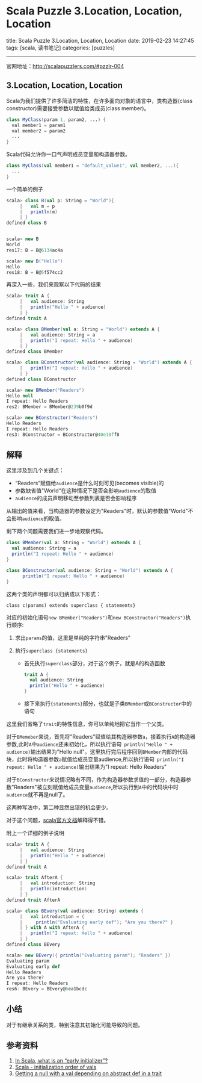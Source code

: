 #  Scala Puzzle 3.Location, Location, Location

title:  Scala Puzzle 3.Location, Location, Location
date: 2019-02-23 14:27:45
tags:  [scala, 读书笔记]
categories: [puzzles]

------


官网地址：http://scalapuzzlers.com/#pzzlr-004

## 3.Location, Location, Location

Scala为我们提供了许多简洁的特性，在许多面向对象的语言中，类构造器(class constructor)需要接受参数以赋值给类成员(class member)。

```java
class MyClass(param 1, param2, ...) {
  val member1 = param1
  val member2 = param2
  ...
}
```

Scala代码允许你一口气声明成员变量和构造器参数。

```scala
class MyClass(val member1 = "default_value1", val member2, ...){
  ...
}
```



一个简单的例子

```scala
scala> class B(val p: String = "World"){
     |   val m = p
     |   println(m)
     | }
defined class B


scala> new B
World
res17: B = B@6134ac4a

scala> new B("Hello")
Hello
res18: B = B@5f574cc2

```

再深入一些，我们来观察以下代码的结果

```scala
scala> trait A {
     |   val audience: String
     |   println("Hello " + audience)
     | }
defined trait A

scala> class BMember(val a: String = "World") extends A {
     |   val audience: String = a
     |   println("I repeat: Hello " + audience)
     | }
defined class BMember

scala> class BConstructor(val audience: String = "World") extends A {
     |   println("I repeat: Hello " + audience)
     | }
defined class BConstructor

scala> new BMember("Readers")
Hello null
I repeat: Hello Readers
res2: BMember = BMember@239b0f9d

scala> new BConstructor("Readers")
Hello Readers
I repeat: Hello Readers
res3: BConstructor = BConstructor@40e10ff8
```



## 解释

这里涉及到几个关键点：

- “Readers”赋值给`audience`是什么时刻可见(becomes visible)的
- 参数缺省值"World“在这种情况下是否会影响`audience`的取值
- `audience`的成员声明移动至参数列表是否会影响程序



从输出的值来看，当构造器的参数设定为"Readers"时，默认的参数值"World"不会影响`audience`的取值。

剩下两个问题需要我们进一步地观察代码。

```scala
class BMember(val a: String = "World") extends A {
  val audience: String = a
  println("I repeat: Hello " + audience)
}

class BConstructor(val audience: String = "World") extends A {
      println("I repeat: Hello " + audience)
}
```

这两个类的声明都可以归纳成以下形式：

`class c(params) extends superclass { statements}`

对应的初始化语句`new BMember("Readers")`和`new BConstructor("Readers")`执行顺序:

1. 求出`params`的值，这里是单纯的字符串"Readers"

2. 执行`superclass {statements}`

   - 首先执行`superclass`部分，对于这个例子，就是A的构造函数

     ```scala
     trait A {
       val audience: String
       println("Hello " + audience)
     }
     ```

   - 接下来执行`{statements}`部分，也就是子类`BMember`或`BConstructor`中的语句



这里我们省略了`trait`的特性信息，你可以单纯地把它当作一个父类。

对于`BMemeber`来说，首先将"Readers"赋值给其构造器参数`a`，接着执行`A`的构造器参数,此时`A`中`audience`还未初始化，所以执行语句` println("Hello " + audience)`输出结果为"Hello null"。这里执行完后程序回到`BMember`内部的代码块，此时将构造器参数`a`赋值给成员变量audience,所以执行语句` println("I repeat: Hello " + audience)`输出结果为"I repeat: Hello Readers"



对于`BConstructor`来说情况略有不同，作为构造器参数求值的一部分，构造器参数"Readers"被立刻赋值给成员变量`audience`,所以执行到`A`中的代码块中时`audience`就不再是null了。

这两种写法中，第二种显然出错的机会更少。

对于这个问题，[scala官方文档](https://docs.scala-lang.org/tutorials/FAQ/initialization-order.html)解释得不错。

附上一个详细的例子说明

```scala
scala> trait A {
     |   val audience: String
     |   println("Hello " + audience)
     | }
defined trait A

scala> trait AfterA {
     |   val introduction: String
     |   println(introduction)
     | }
defined trait AfterA

scala> class BEvery(val audience: String) extends {
     |   val introduction = {
     |     println("Evaluating early def"); "Are you there?" }
     | } with A with AfterA {
     |   println("I repeat: Hello " + audience)
     | }
defined class BEvery

scala> new BEvery({ println("Evaluating param"); "Readers" })
Evaluating param
Evaluating early def
Hello Readers
Are you there?
I repeat: Hello Readers
res6: BEvery = BEvery@6ea1bcdc

```



## 小结

对于有继承关系的类，特别注意其初始化可能导致的问题。



## 参考资料

1. [In Scala, what is an “early initializer”?](https://stackoverflow.com/questions/4712468/in-scala-what-is-an-early-initializer)
2. [Scala - initialization order of vals](https://stackoverflow.com/questions/14568049/scala-initialization-order-of-vals)
3. [Getting a null with a val depending on abstract def in a trait](https://stackoverflow.com/questions/29673758/getting-a-null-with-a-val-depending-on-abstract-def-in-a-trait?noredirect=1&lq=1)

